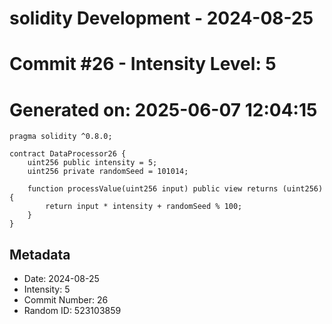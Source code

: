 ﻿# solidity Development - 2024-08-25
# Commit #26 - Intensity Level: 5
# Generated on: 2025-06-07 12:04:15
```solidity
pragma solidity ^0.8.0;

contract DataProcessor26 {
    uint256 public intensity = 5;
    uint256 private randomSeed = 101014;

    function processValue(uint256 input) public view returns (uint256) {
        return input * intensity + randomSeed % 100;
    }
}
```
## Metadata
- Date: 2024-08-25
- Intensity: 5
- Commit Number: 26
- Random ID: 523103859
